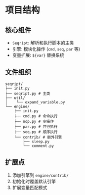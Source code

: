# 项目结构

## 核心组件
- `Seqript`: 解析和执行脚本的主类
- 引擎: 模块化操作 (`cmd`, `seq`, `par` 等)
- 变量扩展: `${var}` 替换系统

## 文件组织
```
seqript/
├── init.py
├── seqript.py # 主类
├── util/
│    └── expand_variable.py
└── engine/
    ├── init.py
    ├── cmd.py # 命令执行
    ├── nop.py # 空操作
    ├── par.py # 并行执行
    ├── seq.py # 顺序执行
    └── contrib/ # 额外引擎
        ├── sleep.py
        └── comment.py
```

## 扩展点
1. 添加引擎到 `engine/contrib/`
2. 初始化时覆盖默认引擎
3. 扩展变量匹配模式